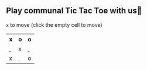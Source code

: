 
## Play communal Tic Tac Toe with us🎲
`x` to move (click the empty cell to move)

 <table>
  <tr>
    <th>x</th>
    <th>o</th>
    <th>o</th>
  </tr>
  <tr></tr>
  <tr>
    <td><a href="https://github.com/liepieshov/liepieshov/issues/new?title=move:xooxx-x-o&template=make-a-move-template.md">&nbsp;</a></td>
    <td>x</td>
    <td><a href="https://github.com/liepieshov/liepieshov/issues/new?title=move:xoo-xxx-o&template=make-a-move-template.md">&nbsp;</a></td>
  </tr>
  <tr></tr>
  <tr>
    <td>x</td>
    <td><a href="https://github.com/liepieshov/liepieshov/issues/new?title=move:xoo-x-xxo&template=make-a-move-template.md">&nbsp;</a></td>
    <td>o</td>
  </tr>
</table>


